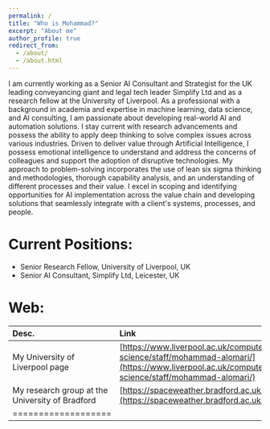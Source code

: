 ```yaml
---
permalink: /
title: "Who is Mohammad?"
excerpt: "About me"
author_profile: true
redirect_from: 
  - /about/
  - /about.html
---
```


I am currently working as a Senior AI Consultant and Strategist for the UK leading conveyancing giant and legal tech leader Simplify Ltd and as a research fellow at the University of Liverpool. As a professional with a background in academia and expertise in machine learning, data science, and AI consulting, I am passionate about developing real-world AI and automation solutions. I stay current with research advancements and possess the ability to apply deep thinking to solve complex issues across various industries. Driven to deliver value through Artificial Intelligence, I possess emotional intelligence to understand and address the concerns of colleagues and support the adoption of disruptive technologies. My approach to problem-solving incorporates the use of lean six sigma thinking and methodologies, thorough capability analysis, and an understanding of different processes and their value. I excel in scoping and identifying opportunities for AI implementation across the value chain and developing solutions that seamlessly integrate with a client's systems, processes, and people.

Current Positions:
======
* Senior Research Fellow, University of Liverpool, UK
* Senior AI Consultant, Simplify Ltd, Leicester, UK

Web:
======

| Desc. | Link |
|:-------|:-------|
| My University of Liverpool page   | [https://www.liverpool.ac.uk/computer-science/staff/mohammad-alomari/](https://www.liverpool.ac.uk/computer-science/staff/mohammad-alomari/)   |
| My research group at the University of Bradford | [https://spaceweather.bradford.ac.uk/](https://spaceweather.bradford.ac.uk/) |
|===================|

